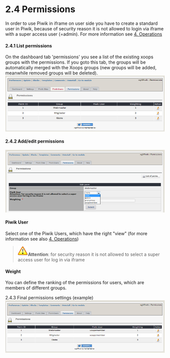 # 2.4 Permissions
In order to use Piwik in iframe on user side you have to create a standard user in Piwik, because of security reason it is not allowed to login via iframe with a super access user (=admin). For more information see [4. Operations](4operations.md)

#### 2.4.1 List permissions
On the dashboard tab 'permissions' you see a list of the existing xoops groups with the permissions. If you goto this tab, the groups will be automatically merged with the Xoops groups (new groups will be added, meanwhile removed groups will be deleted).
![](../assets/2admin_perms1.png)

#### 2.4.2 Add/edit permissions
![](../assets/2admin_perms2.png)
#### Piwik User
Select one of the Piwik Users, which have the right "view" (for more information see also [4. Operations](4operations.md))
 >![](../assets/info/important.png)**Attention**: for security reason it is not allowed to select a super access user for log in via iframe

#### Weight
You can define the ranking of the permissions for users, which are members of different groups.

2.4.3 Final permissions settings (example)
![](../assets/2admin_perms3.png)


